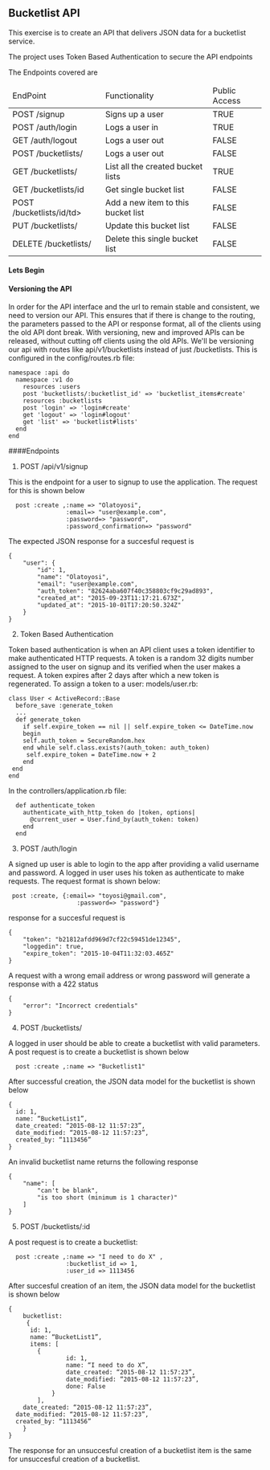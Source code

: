 ## Bucketlist API

This exercise is to create an API that delivers JSON data for a bucketlist service.

The project uses Token Based Authentication to secure the API endpoints

The Endpoints covered are
<table>
  <thead>
  <tr>
    <td>EndPoint</td>
    <td>Functionality</td>
    <td>Public Access</td>
  </tr>
  </thead>
  <tbody>
    <tr>
      <td>POST /signup</td>
      <td>Signs up a user</td>
      <td>TRUE</td>
    </tr>
    <tr>
      <td>POST /auth/login</td>
      <td>Logs a user in</td>
      <td>TRUE</td>
    </tr>
    <tr>
      <td>GET /auth/logout</td>
      <td>Logs a user out</td>
      <td>FALSE</td>
    </tr>
    <tr>
      <td>POST /bucketlists/</td>
      <td>Logs a user out</td>
      <td>FALSE</td>
    </tr>
      <tr>
      <td>GET /bucketlists/</td>
      <td>List all the created bucket lists</td>
      <td>TRUE</td>
    </tr>
    <tr>
      <td>GET /bucketlists/id</td>
      <td>Get single bucket list</td>
      <td>FALSE</td>
    </tr>
    <tr>
      <td>POST /bucketlists/id/td>
      <td>Add a new item to this bucket list</td>
      <td>FALSE</td>
    </tr>
    <tr>
      <td>PUT /bucketlists/<id></td>
      <td>Update this bucket list</td>
      <td>FALSE</td>
    </tr>
    <tr>
      <td>DELETE /bucketlists/<id></td>
      <td>Delete this single bucket list</td>
      <td>FALSE</td>
    </tr>
  </tbody>
</table>

#### Lets Begin

#### Versioning the API

In order for the API interface and the url to remain stable and consistent, we need to version our API.
This ensures that if there is change to the routing, the parameters passed to the API or response format, all of the clients using the old API dont break.
With versioning, new and improved APIs can be released, without cutting off clients using the old APIs.
We'll be versioning our api with routes like api/v1/bucketlists instead of just /bucketlists.
This is configured in the config/routes.rb file:

```
namespace :api do  
  namespace :v1 do  
    resources :users  
    post 'bucketlists/:bucketlist_id' => 'bucketlist_items#create'
    resources :bucketlists  
    post 'login' => 'login#create'
    get 'logout' => 'login#logout'
    get 'list' => 'bucketlist#lists'
  end  
end 
```
####Endpoints

1. POST /api/v1/signup

 This is the endpoint for a user to signup to use the application. The request for this is shown below
```
  post :create ,:name => "Olatoyosi", 
                :email=> "user@example.com",
                :password=> "password", 
                :password_confirmation=> "password"
```
The expected JSON response for a succesful request is 
```
{
    "user": {
        "id": 1,
        "name": "Olatoyosi",
        "email": "user@example.com",
        "auth_token": "82624aba607f40c358803cf9c29ad893",
        "created_at": "2015-09-23T11:17:21.673Z",
        "updated_at": "2015-10-01T17:20:50.324Z"
    }
}
```

2. Token Based Authentication

Token based authentication is when an API client uses a token identifier to make authenticated HTTP requests. A token is a random 32 digits number assigned to the user on signup and its verified when the user makes a request. A token expires after 2 days after which a new token is regenerated. To assign a token to a user: models/user.rb:
```
class User < ActiveRecord::Base
  before_save :generate_token
  ...
  def generate_token
    if self.expire_token == nil || self.expire_token <= DateTime.now
    begin
    self.auth_token = SecureRandom.hex
    end while self.class.exists?(auth_token: auth_token)
     self.expire_token = DateTime.now + 2
    end
 end
end
```
In the controllers/application.rb file:

```
  def authenticate_token
    authenticate_with_http_token do |token, options|
      @current_user = User.find_by(auth_token: token)
    end
  end
```
3. POST /auth/login

A signed up user is able to login to the app after providing a valid username and password. A logged in user uses his token as authenticate to make requests. The request format is shown below:

```
 post :create, {:email=> "toyosi@gmail.com",
                   :password=> "password"}
```
response for a succesful request is

```
{
    "token": "b21812afdd969d7cf22c59451de12345",
    "loggedin": true,
    "expire_token": "2015-10-04T11:32:03.465Z"
}
```

A request with a wrong email address or wrong password will generate a response with a 422 status 

```
{
    "error": "Incorrect credentials"
}
```

4. POST /bucketlists/

 A logged in user should be able to create a bucketlist with valid parameters. A post request is to create a bucketlist is shown below

```
  post :create ,:name => "Bucketlist1" 
```

After successful creation, the JSON data model for the bucketlist is shown below

```
{
  id: 1,
  name: “BucketList1”,
  date_created: “2015-08-12 11:57:23”,
  date_modified: “2015-08-12 11:57:23”,
  created_by: “1113456”
}
```

An invalid bucketlist name returns the following response

```
{
    "name": [
        "can't be blank",
        "is too short (minimum is 1 character)"
    ]
}
```

5. POST /bucketlists/:id

 A post request is to create a bucketlist: 

```
  post :create ,:name => "I need to do X" ,
                :bucketlist_id => 1,
                :user_id => 1113456
```

After succesful creation of an item, the JSON data model for the bucketlist is shown below

```
{
    bucketlist: 
     {
      id: 1,
      name: “BucketList1”,
      items: [
        {
                id: 1,
                name: “I need to do X”,
                date_created: “2015-08-12 11:57:23”,
                date_modified: “2015-08-12 11:57:23”,
                done: False
            }
        ],
    date_created: “2015-08-12 11:57:23”,
  date_modified: “2015-08-12 11:57:23”,
  created_by: “1113456”
    }
}
```

The response for an unsuccesful creation of a bucketlist item is the same for unsuccesful creation of a bucketlist.














